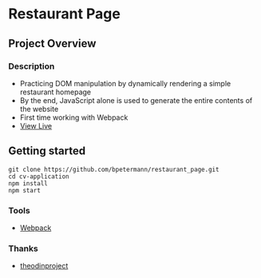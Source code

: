 # Restaurant Page

## Project Overview

### Description
- Practicing DOM manipulation by dynamically rendering a simple restaurant homepage
- By the end, JavaScript alone is used to generate the entire contents of the website
- First time working with Webpack
- [View Live](https://bpetermann.github.io/restaurant_page/)

## Getting started

```
git clone https://github.com/bpetermann/restaurant_page.git
cd cv-application
npm install
npm start
```

### Tools
- [Webpack](https://webpack.js.org/)

### Thanks
- [theodinproject](https://www.theodinproject.com)<br>

